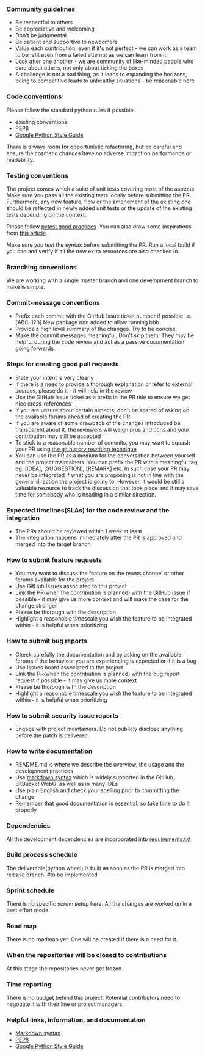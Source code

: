 ### Community guidelines
 * Be respectful to others
 * Be appreciative and welcoming
 * Don't be judgmental
 * Be patient and supportive to newcomers
 * Value each contribution, even if it's not perfect - we can work as a team to benefit even from a failed attempt as we can learn from it!
 * Look after one another - we are community of like-minded people who care about others, not only about ticking the boxes
 * A challenge is not a bad thing, as it leads to expanding the horizons, being to competitive leads to unhealthy situations - be reasonable here

### Code conventions
Please follow the standard python rules if possible:
  * existing conventions
  * [PEP8](https://www.python.org/dev/peps/pep-0008/)
  * [Google Python Style Guide](https://google.github.io/styleguide/pyguide.html)

There is always room for opportunistic refactoring, but be careful and ensure the cosmetic changes have no adverse impact on performance or readability.

### Testing conventions
The project comes which a suite of unit tests covering most of the aspects. Make sure you pass all the existing tests locally before submitting the PR. Furthermore, any new feature, flow or the amendment of the existing one should be reflected in newly added unit tests or the update of the existing tests depending on the context.

Please follow [pytest good practices](https://docs.pytest.org/en/stable/goodpractices.html). You can also draw some inspirations from [this article](https://realpython.com/pytest-python-testing/).

Make sure you test the syntax before submitting the PR. Run a local build if you can and verify if all the new extra resources are also checked in.

### Branching conventions
We are working with a single master branch and one development branch to make is simple.

### Commit-message conventions
 * Prefix each commit with the GitHub Issue ticket number if possible i.e. [ABC-123] New package nnn added to allow running bbb
 * Provide a high level summary of the changes. Try to be concise.
 * Make the commit messages meaningful. Don't skip them. They may be helpful during the code review and act as a passive documentation going forwards.

### Steps for creating good pull requests
  * State your intent is very clearly
  * If there is a need to provide a thorough explanation or refer to external sources, please do it - it will help in the review
  * Use the GitHub Issue ticket as a prefix in the PR title to ensure we get nice cross-references
  * If you are unsure about certain aspects, don't be scared of asking on the available forums ahead of creating the PR.
  * If you are aware of some drawback of the changes introduced be transparent about it, the reviewers will weigh pros and cons and your contribution may still be accepted
  * To stick to a reasonable number of commits, you may want to squash your PR using [the git  history rewriting technique](https://git-scm.com/book/en/v2/Git-Tools-Rewriting-History)
  * You can use the PR as a medium for the conversation between yourself and the project maintainers. You can prefix the PR with a meaningful tag eg. [IDEA], [SUGGESTION], [REMARK] etc. In such case your PR may never be integrated if what you are proposing is not in line with the general direction the project is going to. However, it would be still a valuable resource to track the discussion that took place and it may save time for somebody who is heading in a similar direction.

### Expected timelines(SLAs) for the code review and the integration
 * The PRs should be reviewed within 1 week at least
 * The integration happens immediately after the PR is approved and merged into the target branch 

### How to submit feature requests
 * You may want to discuss the feature on the teams channel or other forums available for the project
 * Use GitHub Issues associated to this project
 * Link the PR(when the contribution is planned) with the GitHub issue if possible - it may give us more context and will make the case for the change stronger
 * Please be thorough with the description
 * Highlight a reasonable timescale you wish the feature to be integrated within - it is helpful when prioritizing 

### How to submit bug reports
 * Check carefully the documentation and by asking on the available forums if the behaviour you are experiencing is expected or if it is a bug
 * Use Issues board associated to the project
 * Link the PR(when the contribution is planned) with the bug report request if possible - it may give us more context
 * Please be thorough with the description
 * Highlight a reasonable timescale you wish the feature to be integrated within - it is helpful when prioritizing 

### How to submit security issue reports
* Engage with project maintainers. Do not publicly disclose anything before the patch is delivered.

### How to write documentation
  * README.md is where we describe the overview, the usage and the development practices
  * Use [markdown syntax](https://www.markdownguide.org/basic-syntax/) which is widely supported in the GitHub, BitBucket WebUI as well as in many IDEs
  * Use plain English and check your spelling prior to committing the change
  * Remember that good documentation is essential, so take time to do it properly

### Dependencies
All the development dependencies are incorporated into [requirements.txt](./requirements.txt)

### Build process schedule
The deliverable(python wheel) is built as soon as the PR is merged into release branch. #to be implemented

### Sprint schedule
There is no specific scrum setup here. All the changes are worked on in a best effort mode.

### Road map
There is no roadmap yet. One will be created if there is a need for it.

### When the repositories will be closed to contributions
At this stage the repositories never get frozen.

### Time reporting
There is no budget behind this project. Potential contributors need to negotiate it with their line or project managers.

### Helpful links, information, and documentation
  * [Markdown syntax](https://www.markdownguide.org/basic-syntax/)
  * [PEP8](https://www.python.org/dev/peps/pep-0008/)
  * [Google Python Style Guide](https://google.github.io/styleguide/pyguide.html)


